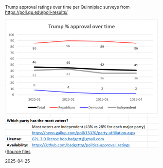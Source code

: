 Trump approval ratings over time per Quinnipiac surveys from https://poll.qu.edu/poll-results/

![Principle results](files/Trump_approval_ratings_over_time-Quinnipiac.png) ([Source files](files) 

2025-04-25
